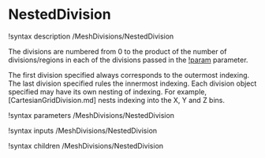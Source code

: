 # NestedDivision

!syntax description /MeshDivisions/NestedDivision

The divisions are numbered from 0 to the product of the number of divisions/regions in
each of the divisions passed in the [!param](/MeshDivisions/NestedDivision/divisions) parameter.

The first division specified always corresponds to the outermost indexing. The last division specified rules
the innermost indexing. Each division object specified may have its own nesting of indexing. For example,
[CartesianGridDivision.md] nests indexing into the X, Y and Z bins.

!syntax parameters /MeshDivisions/NestedDivision

!syntax inputs /MeshDivisions/NestedDivision

!syntax children /MeshDivisions/NestedDivision
